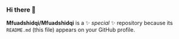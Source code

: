 ### Hi there 👋

**Mfuadshidqi/Mfuadshidqi** is a ✨ _special_ ✨ repository because its `README.md` (this file) appears on your GitHub profile.
